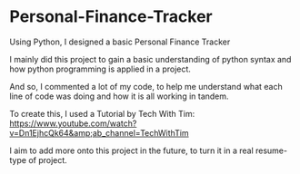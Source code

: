 # Personal-Finance-Tracker
Using Python, I designed a basic Personal Finance Tracker

I mainly did this project to gain a basic understanding of python syntax and how python programming is applied in a project.

And so, I commented a lot of my code, to help me understand what each line of code was doing and how it is all working in tandem.

To create this, I used a Tutorial by Tech With Tim: https://www.youtube.com/watch?v=Dn1EjhcQk64&amp;ab_channel=TechWithTim

I aim to add more onto this project in the future, to turn it in a real resume-type of project.
